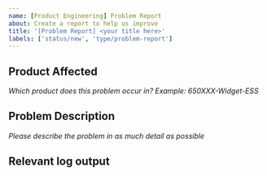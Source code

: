 ```yaml
---
name: [Product Engineering] Problem Report
about: Create a report to help us improve
title: '[Problem Report] <your title here>'
labels: ['status/new', 'type/problem-report']
---
```

## Product Affected
*Which product does this problem occur in? Example: 650XXX-Widget-ESS*




## Problem Description
*Please describe the problem in as much detail as possible*




## Relevant log output



